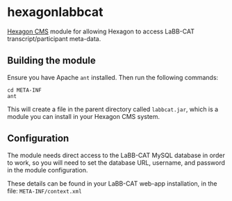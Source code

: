 # hexagonlabbcat

[Hexagon CMS](https://sourceforge.net/projects/hexagoncms/) module for allowing Hexagon to
access LaBB-CAT transcript/participant meta-data.

## Building the module

Ensure you have Apache `ant` installed. Then run the following commands:

```
cd META-INF
ant
```

This will create a file in the parent directory called `labbcat.jar`, which is a module
you can install in your Hexagon CMS system.

## Configuration

The module needs direct access to the LaBB-CAT MySQL database in order to work, so you
will need to set the database URL, username, and password in the module configuration.

These details can be found in your LaBB-CAT web-app installation, in the file:
`META-INF/context.xml`



